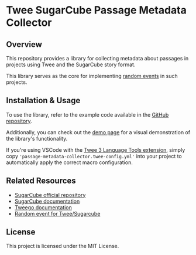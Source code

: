 # Twee SugarCube Passage Metadata Collector

## Overview

This repository provides a library for collecting metadata about passages in projects using Twee and the SugarCube story format.

This library serves as the core for implementing [random events](https://github.com/TweePower/twee-sugarcube-random-events) in such projects.

## Installation & Usage

To use the library, refer to the example code available in the [GitHub repository](https://github.com/TweePower/twee-sugarcube-passage-metadata-collector/tree/main/twee).

Additionally, you can check out the [demo page](https://twee-sugarcube-passage-metadata-collector.nyc3.cdn.digitaloceanspaces.com/index.html) for a visual demonstration of the library's functionality.

If you're using VSCode with the [Twee 3 Language Tools extension](https://marketplace.visualstudio.com/items?itemName=t3lt.twee3-language-tools), simply copy `'passage-metadata-collector.twee-config.yml'` into your project to automatically apply the correct macro configuration.

## Related Resources

- [SugarCube official repository](https://github.com/tmedwards/sugarcube-2)
- [SugarCube documentation](https://www.motoslave.net/sugarcube/2/)
- [Tweego documentation](https://www.motoslave.net/tweego/docs/)
- [Random event for Twee/Sugarcube](https://github.com/TweePower/twee-sugarcube-random-events)

## License

This project is licensed under the MIT License.

